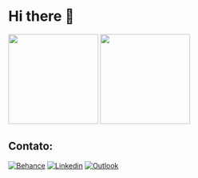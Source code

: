 
# Hi there 👋

<div>
  <a href="https://github.com/savioandre">
   <img height="180em" src="https://github-readme-stats.vercel.app/api?username=savioandre&theme=tokyonight&show_icons=true"/></a> 
  <a href="https://github.com/savioandre?tab=repositories">
   <img height="180em" src="https://github-readme-stats.vercel.app/api/top-langs/?username=savioandre&layout=compact&langs_count=16&theme=tokyonight"/></a> 
 </div>
  
##
 <h2> Contato: </h2>
 
<div>
 <a href="mailto:savioandre@outlook.pt"><img src="https://user-images.githubusercontent.com/81815495/118910547-054a7580-b8fb-11eb-851b-968de24187dc.png" alt="Behance"></a>
 <a href="https://linkedin.com/in/svioandr"><img src="https://user-images.githubusercontent.com/81815495/118910389-bef51680-b8fa-11eb-9815-edc3608fb0a1.png" alt="Linkedin"></a>
 <a href="https://www.behance.net/svioandr"><img src="https://user-images.githubusercontent.com/81815495/118910468-e0560280-b8fa-11eb-94f3-f9bf61677268.png" alt="Outlook"></a>
</div>  
